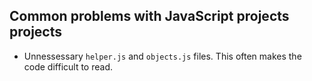 ## Common problems with JavaScript projects projects

- Unnessessary `helper.js` and `objects.js` files. This often makes the code difficult to read.